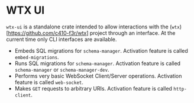 # WTX UI 

`wtx-ui` is a standalone crate intended to allow interactions with the (`wtx`)[https://github.com/c410-f3r/wtx] project through an interface. At the current time only CLI interfaces are available.

- Embeds SQL migrations for `schema-manager`. Activation feature is called `embed-migrations`.
- Runs SQL migrations for `schema-manager`. Activation feature is called `schema-manager` or `schema-manager-dev`.
- Performs very basic WebSocket Client/Server operations. Activation feature is called `web-socket`.
- Makes `GET` requests to arbitrary URIs. Activation feature is called `http-client`.
